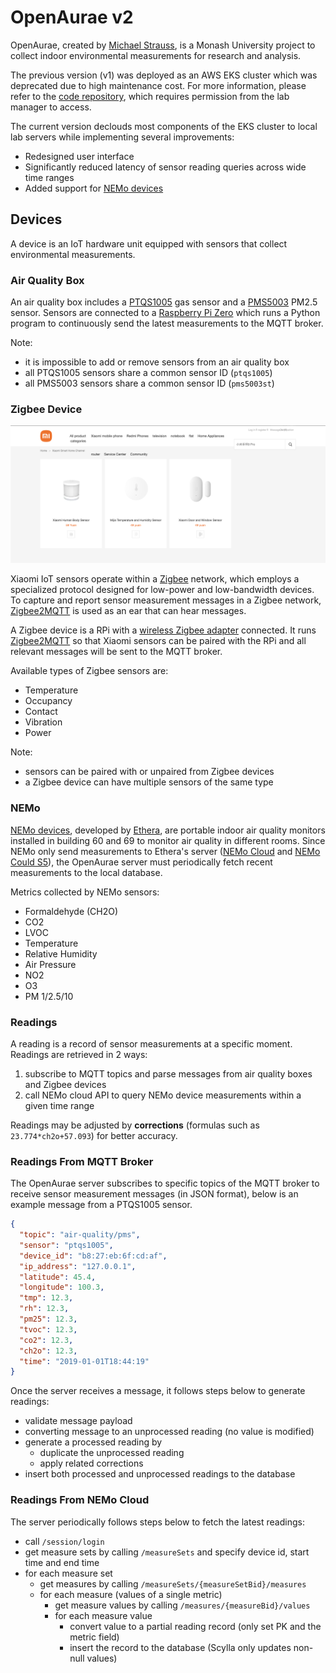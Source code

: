 # OpenAurae v2

OpenAurae, created by [Michael Strauss](https://www.linkedin.com/in/michaelcstrauss/),
is a Monash University project to collect indoor environmental measurements for research and analysis.

The previous version (v1) was deployed as an AWS EKS cluster which was deprecated due to high maintenance cost.
For more information, please refer to the [code repository](https://bitbucket.org/monashaurae/aurae-web/src/master/),
which requires permission from the lab manager to access.

The current version declouds most components of the EKS cluster to local lab servers while implementing several
improvements:

- Redesigned user interface
- Significantly reduced latency of sensor reading queries across wide time ranges
- Added support for [NEMo devices](#nemo)

## Devices

A device is an IoT hardware unit equipped with sensors that collect environmental measurements.

### Air Quality Box

An air quality box includes a [PTQS1005](https://www.plantower.com/en/products_36/82.html) gas sensor
and a [PMS5003](https://www.plantower.com/en/products_33/74.html) PM2.5 sensor.
Sensors are connected to a [Raspberry Pi Zero](https://www.raspberrypi.com/products/raspberry-pi-zero/)
which runs a Python program to continuously send the latest measurements to the MQTT broker.

Note:

- it is impossible to add or remove sensors from an air quality box
- all PTQS1005 sensors share a common sensor ID (`ptqs1005`)
- all PMS5003 sensors share a common sensor ID (`pms5003st`)

### Zigbee Device

![Xiaomi IoT Sensors](./docs/xiaomi-sensors.png)

Xiaomi IoT sensors operate within a [Zigbee](https://en.wikipedia.org/wiki/Zigbee) network,
which employs a specialized protocol designed for low-power and low-bandwidth devices.
To capture and report sensor measurement messages in a Zigbee network,
[Zigbee2MQTT](https://www.zigbee2mqtt.io/guide/getting-started/) is used as an ear that can hear messages.

A Zigbee device is a RPi with a [wireless Zigbee adapter](https://www.aliexpress.com/item/1005001863186352.html)
connected.
It runs [Zigbee2MQTT](https://www.zigbee2mqtt.io/) so that Xiaomi sensors can be paired with the RPi and
all relevant messages will be sent to the MQTT broker.

Available types of Zigbee sensors are:

- Temperature
- Occupancy
- Contact
- Vibration
- Power

Note:

- sensors can be paired with or unpaired from Zigbee devices
- a Zigbee device can have multiple sensors of the same type

### NEMo

[NEMo devices](https://www.ethera-labs.com/en/air-quality-monitoring-station-nemo/), developed
by [Ethera](https://www.ethera-labs.com/en/),
are portable indoor air quality monitors installed in building 60 and 69 to monitor air quality in different rooms.
Since NEMo only send measurements to Ethera's server ([NEMo Cloud](https://www.nemocloud.com/)
and [NEMo Could S5](https://s5.nemocloud.com)),
the OpenAurae server must periodically fetch recent measurements to the local database.

Metrics collected by NEMo sensors:

- Formaldehyde (CH2O)
- CO2
- LVOC
- Temperature
- Relative Humidity
- Air Pressure
- NO2
- O3
- PM 1/2.5/10

### Readings

A reading is a record of sensor measurements at a specific moment.
Readings are retrieved in 2 ways:

1. subscribe to MQTT topics and parse messages from air quality boxes and Zigbee devices
2. call NEMo cloud API to query NEMo device measurements within a given time range

Readings may be adjusted by **corrections** (formulas such as `23.774*ch2o+57.093`) for better accuracy.

### Readings From MQTT Broker

The OpenAurae server subscribes to specific topics of the MQTT broker to receive sensor measurement messages (in JSON
format),
below is an example message from a PTQS1005 sensor.

```json
{
  "topic": "air-quality/pms",
  "sensor": "ptqs1005",
  "device_id": "b8:27:eb:6f:cd:af",
  "ip_address": "127.0.0.1",
  "latitude": 45.4,
  "longitude": 100.3,
  "tmp": 12.3,
  "rh": 12.3,
  "pm25": 12.3,
  "tvoc": 12.3,
  "co2": 12.3,
  "ch2o": 12.3,
  "time": "2019-01-01T18:44:19"
}

```

Once the server receives a message, it follows steps below to generate readings:

- validate message payload
- converting message to an unprocessed reading (no value is modified)
- generate a processed reading by
    - duplicate the unprocessed reading
    - apply related corrections
- insert both processed and unprocessed readings to the database

### Readings From NEMo Cloud

The server periodically follows steps below to fetch the latest readings:

- call `/session/login`
- get measure sets by calling `/measureSets` and specify device id, start time and end time
- for each measure set
    - get measures by calling `/measureSets/{measureSetBid}/measures`
    - for each measure (values of a single metric)
        - get measure values by calling `/measures/{measureBid}/values`
        - for each measure value
            - convert value to a partial reading record (only set PK and the metric field)
            - insert the record to the database (Scylla only updates non-null values)

